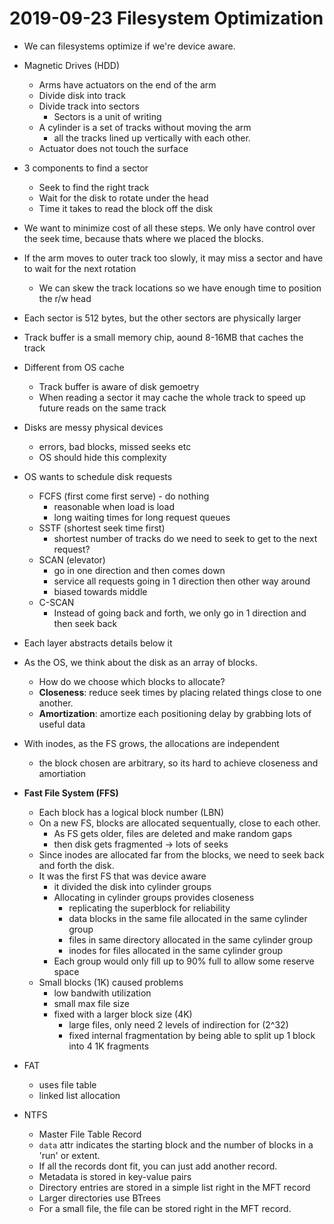 # 2019-09-23 Filesystem Optimization

* We can filesystems optimize if we're device aware.
* Magnetic Drives (HDD)
  * Arms have actuators on the end of the arm 
  * Divide disk into track
  * Divide track into sectors
    * Sectors is a unit of writing
  * A cylinder is a set of tracks without moving the arm
    * all the tracks lined up vertically with each other.
  * Actuator does not touch the surface

* 3 components to find a sector
  * Seek to find the right track
  * Wait for the disk to rotate under the head
  * Time it takes to read the block off the disk
* We want to minimize cost of all these steps. We only have control over the seek time, because thats where we placed the blocks.
* If the arm moves to outer track too slowly, it may miss a sector and have to wait for the next rotation
  * We can skew the track locations so we have enough time to position the r/w head
* Each sector is 512 bytes, but the other sectors are physically larger
* Track buffer is a small memory chip, aound 8-16MB that caches the track
* Different from OS cache
  * Track buffer is aware of disk gemoetry
  * When reading a sector it may cache the whole track to speed up future reads on the same track
  
* Disks are messy physical devices
  * errors, bad blocks, missed seeks etc
  * OS should hide this complexity

* OS wants to schedule disk requests
  * FCFS (first come first serve) - do nothing
    * reasonable when load is load
    * long waiting times for long request queues
  * SSTF (shortest seek time first)
    * shortest number of tracks do we need to seek to get to the next request?
  * SCAN (elevator)
    * go in one direction and then comes down
    * service all requests going in 1 direction then other way around
    * biased towards middle
  * C-SCAN
    * Instead of going back and forth, we only go in 1 direction and then seek back
* Each layer abstracts details below it
* As the OS, we think about the disk as an array of blocks.
  * How do we choose which blocks to allocate?
  * **Closeness**: reduce seek times by placing related things close to one another.
  * **Amortization**: amortize each positioning delay by grabbing lots of useful data
* With inodes, as the FS grows, the allocations are independent
  * the block chosen are arbitrary, so its hard to achieve closeness and amortiation
* **Fast File System (FFS)**
  * Each block has a logical block number (LBN)
  * On a new FS, blocks are allocated sequentually, close to each other.
    * As FS gets older, files are deleted and make random gaps
    * then disk gets fragmented -> lots of seeks
  * Since inodes are allocated far from the blocks, we need to seek back and forth the disk.
  * It was the first FS that was device aware
    * it divided the disk into cylinder groups
    * Allocating in cylinder groups provides closeness
      * replicating the superblock for reliability
      * data blocks in the same file allocated in the same cylinder group
      * files in same directory allocated in the same cylinder group
      * inodes for files allocated in the same cylinder group
    * Each group would only fill up to 90% full to allow some reserve space
  * Small blocks (1K) caused problems
    * low bandwith utilization
    * small max file size
    * fixed with a larger block size (4K)
      * large files, only need 2 levels of indirection for \(2^32\)
      * fixed internal fragmentation by being able to split up 1 block into 4 1K fragments
  
* FAT
  * uses file table
  * linked list allocation
* NTFS
  * Master File Table Record
  * `data` attr indicates the starting block and the number of blocks in a 'run' or extent.
  * If all the records dont fit, you can just add another record.
  * Metadata is stored in key-value pairs
  * Directory entries are stored in a simple list right in the MFT record
  * Larger directories use BTrees
  * For a small file, the file can be stored right in the MFT record.